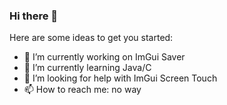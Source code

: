 ### Hi there 👋

Here are some ideas to get you started:

- 🔭 I’m currently working on ImGui Saver
- 🌱 I’m currently learning Java/C
- 🤔 I’m looking for help with ImGui Screen Touch
- 📫 How to reach me: no way



